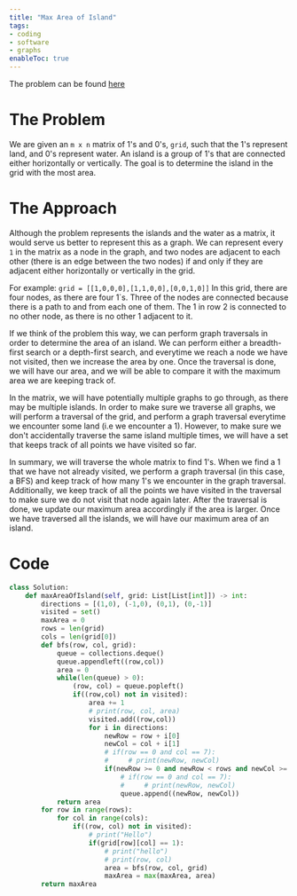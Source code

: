 ```yaml
---
title: "Max Area of Island"
tags:
- coding
- software
- graphs
enableToc: true
---
```

The problem can be found [here](https://leetcode.com/problems/max-area-of-island/)

# The Problem
We are given an `m x n` matrix of 1's and 0's, `grid`, such that the 1's represent land, and 0's represent water. An island is a group of 1's that are connected either horizontally or vertically. The goal is to determine the island in the grid with the most area.

# The Approach
Although the problem represents the islands and the water as a matrix, it would serve us better to represent this as a graph. We can represent every `1` in the matrix as a node in the graph, and two nodes are adjacent to each other (there is an edge between the two nodes) if and only if they are adjacent either horizontally or vertically in the grid.

For example:
```grid = [[1,0,0,0],[1,1,0,0],[0,0,1,0]]```
In this grid, there are four nodes, as there are four 1`s. Three of the nodes are connected because there is a path to and from each one of them. The 1 in row 2 is connected to no other node, as there is no other 1 adjacent to it.

If we think of the problem this way, we can perform graph traversals in order to determine the area of an island. We can perform either a breadth-first search or a depth-first search, and everytime we reach a node we have not visited, then we increase the area by one. Once the traversal is done, we will have our area, and we will be able to compare it with the maximum area we are keeping track of.

In the matrix, we will have potentially multiple graphs to go through, as there may be multiple islands. In order to make sure we traverse all graphs, we will perform a traversal of the grid, and perform a graph traversal everytime we encounter some land (i.e we encounter a 1). However, to make sure we don't accidentally traverse the same island multiple times, we will have a set that keeps track of all points we have visited so far.

In summary, we will traverse the whole matrix to find 1's. When we find a 1 that we have not already visited, we perform a graph traversal (in this case, a BFS) and keep track of how many 1's we encounter in the graph traversal. Additionally, we keep track of all the points we have visited in the traversal to make sure we do not visit that node again later. After the traversal is done, we update our maximum area accordingly if the area is larger. Once we have traversed all the islands, we will have our maximum area of an island.

# Code
```py
class Solution:
    def maxAreaOfIsland(self, grid: List[List[int]]) -> int:
        directions = [(1,0), (-1,0), (0,1), (0,-1)]
        visited = set()
        maxArea = 0
        rows = len(grid)
        cols = len(grid[0])
        def bfs(row, col, grid):
            queue = collections.deque()
            queue.appendleft((row,col))
            area = 0
            while(len(queue) > 0):
                (row, col) = queue.popleft()
                if((row,col) not in visited):
                    area += 1
                    # print(row, col, area)
                    visited.add((row,col))
                    for i in directions:
                        newRow = row + i[0]
                        newCol = col + i[1]
                        # if(row == 0 and col == 7):
                        #     # print(newRow, newCol)
                        if(newRow >= 0 and newRow < rows and newCol >= 0 and newCol < cols and grid[newRow][newCol] == 1):
                            # if(row == 0 and col == 7):
                            #     # print(newRow, newCol)
                            queue.append((newRow, newCol))
            return area
        for row in range(rows):
            for col in range(cols):
                if((row, col) not in visited):
                    # print("Hello")
                    if(grid[row][col] == 1):
                        # print("hello")
                        # print(row, col)
                        area = bfs(row, col, grid)
                        maxArea = max(maxArea, area)
        return maxArea